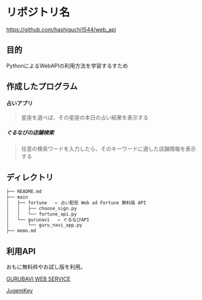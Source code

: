 # リポジトリ名
https://github.com/hashiguchi1544/web_api
## 目的
PythonによるWebAPIの利用方法を学習するすため

## 作成したプログラム
#### 占いアプリ

> 星座を選べば、その星座の本日の占い結果を表示する


##### ぐるなびの店舗検索
> 任意の検索ワードを入力したら、そのキーワードに適した店舗情報を表示する
## ディレクトリ
```bash
├── README.md
├── main
│   ├── fortune   ← 占い配信 Web ad Fortune 無料版 API
│   │   ├── choose_sign.py
│   │   └── fortune_api.py
│   └── gurunavi   ← ぐるなびAPI
│       └── guru_navi_app.py
├── memo.md

```

## 利用API
おもに無料枠やお試し版を利用。

[GURUBAVI WEB SERVICE](https://api.gnavi.co.jp/api/scope/)

[JugemKey](http://jugemkey.jp/api/waf/api_free.php)